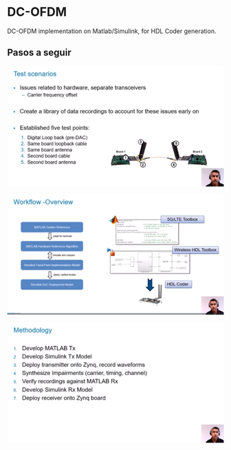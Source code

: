 # DC-OFDM

DC-OFDM implementation on Matlab/Simulink, for HDL Coder generation.

## Pasos a seguir

![Alt text](images/image.png)

![Alt text](images/image-1.png)

![Alt text](images/image-2.png)